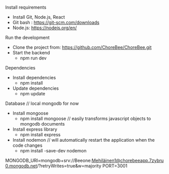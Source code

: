 
Install requirements 

- Install Git, Node.js, React
- Git bash : https://git-scm.com/downloads
- Node.js: https://nodejs.org/en/


Run the development

- Clone the project from: https://github.com/ChoreBee/ChoreBee.git
- Start the backend
  - npm run dev


Dependencies 

- Install dependencies 
  - npm install
- Update dependencies
  - npm update


Database // local mongodb for now 

- Install mongoose 
  - npm install mongoose                     // easily transforms javascript objects to mongodb documents
- Install express library 
  - npm install express
- Install nodemon                            // will automatically restart the application when the code changes
  - npm install -save-dev nodemon

MONGODB_URI=mongodb+srv://Beeone:Mehiläinen1@chorebeeapp.7zybru0.mongodb.net/?retryWrites=true&w=majority
PORT=3001
